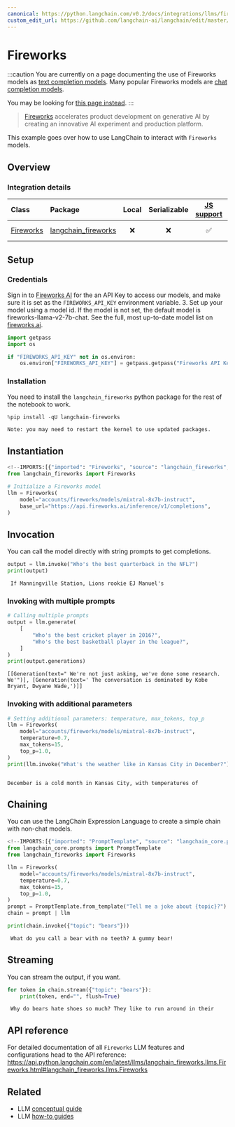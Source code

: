 ```yaml
---
canonical: https://python.langchain.com/v0.2/docs/integrations/llms/fireworks/
custom_edit_url: https://github.com/langchain-ai/langchain/edit/master/docs/docs/integrations/llms/fireworks.ipynb
---
```


# Fireworks

:::caution
You are currently on a page documenting the use of Fireworks models as [text completion models](/docs/concepts/#llms). Many popular Fireworks models are [chat completion models](/docs/concepts/#chat-models).

You may be looking for [this page instead](/docs/integrations/chat/fireworks/).
:::

> [Fireworks](https://app.fireworks.ai/) accelerates product development on generative AI by creating an innovative AI experiment and production platform. 

This example goes over how to use LangChain to interact with `Fireworks` models.

## Overview
### Integration details

| Class | Package | Local | Serializable | [JS support](https://js.langchain.com/v0.1/docs/integrations/llms/fireworks/) | Package downloads | Package latest |
| :--- | :--- | :---: | :---: |  :---: | :---: | :---: |
| [Fireworks](https://api.python.langchain.com/en/latest/llms/langchain_fireworks.llms.Fireworks.html#langchain_fireworks.llms.Fireworks) | [langchain_fireworks](https://api.python.langchain.com/en/latest/fireworks_api_reference.html) | ❌ | ❌ | ✅ | ![PyPI - Downloads](https://img.shields.io/pypi/dm/langchain_fireworks?style=flat-square&label=%20) | ![PyPI - Version](https://img.shields.io/pypi/v/langchain_fireworks?style=flat-square&label=%20) |

## Setup

### Credentials

Sign in to [Fireworks AI](http://fireworks.ai) for the an API Key to access our models, and make sure it is set as the `FIREWORKS_API_KEY` environment variable.
3. Set up your model using a model id. If the model is not set, the default model is fireworks-llama-v2-7b-chat. See the full, most up-to-date model list on [fireworks.ai](https://fireworks.ai).

```python
import getpass
import os

if "FIREWORKS_API_KEY" not in os.environ:
    os.environ["FIREWORKS_API_KEY"] = getpass.getpass("Fireworks API Key:")
```

### Installation

You need to install the `langchain_fireworks` python package for the rest of the notebook to work.

```python
%pip install -qU langchain-fireworks
```
```output
Note: you may need to restart the kernel to use updated packages.
```
## Instantiation

```python
<!--IMPORTS:[{"imported": "Fireworks", "source": "langchain_fireworks", "docs": "https://api.python.langchain.com/en/latest/llms/langchain_fireworks.llms.Fireworks.html", "title": "Fireworks"}]-->
from langchain_fireworks import Fireworks

# Initialize a Fireworks model
llm = Fireworks(
    model="accounts/fireworks/models/mixtral-8x7b-instruct",
    base_url="https://api.fireworks.ai/inference/v1/completions",
)
```

## Invocation

You can call the model directly with string prompts to get completions.

```python
output = llm.invoke("Who's the best quarterback in the NFL?")
print(output)
```
```output
 If Manningville Station, Lions rookie EJ Manuel's
```
### Invoking with multiple prompts

```python
# Calling multiple prompts
output = llm.generate(
    [
        "Who's the best cricket player in 2016?",
        "Who's the best basketball player in the league?",
    ]
)
print(output.generations)
```
```output
[[Generation(text=" We're not just asking, we've done some research. We'")], [Generation(text=' The conversation is dominated by Kobe Bryant, Dwyane Wade,')]]
```
### Invoking with additional parameters

```python
# Setting additional parameters: temperature, max_tokens, top_p
llm = Fireworks(
    model="accounts/fireworks/models/mixtral-8x7b-instruct",
    temperature=0.7,
    max_tokens=15,
    top_p=1.0,
)
print(llm.invoke("What's the weather like in Kansas City in December?"))
```
```output

December is a cold month in Kansas City, with temperatures of
```
## Chaining

You can use the LangChain Expression Language to create a simple chain with non-chat models.

```python
<!--IMPORTS:[{"imported": "PromptTemplate", "source": "langchain_core.prompts", "docs": "https://api.python.langchain.com/en/latest/prompts/langchain_core.prompts.prompt.PromptTemplate.html", "title": "Fireworks"}, {"imported": "Fireworks", "source": "langchain_fireworks", "docs": "https://api.python.langchain.com/en/latest/llms/langchain_fireworks.llms.Fireworks.html", "title": "Fireworks"}]-->
from langchain_core.prompts import PromptTemplate
from langchain_fireworks import Fireworks

llm = Fireworks(
    model="accounts/fireworks/models/mixtral-8x7b-instruct",
    temperature=0.7,
    max_tokens=15,
    top_p=1.0,
)
prompt = PromptTemplate.from_template("Tell me a joke about {topic}?")
chain = prompt | llm

print(chain.invoke({"topic": "bears"}))
```
```output
 What do you call a bear with no teeth? A gummy bear!
```
## Streaming

You can stream the output, if you want.

```python
for token in chain.stream({"topic": "bears"}):
    print(token, end="", flush=True)
```
```output
 Why do bears hate shoes so much? They like to run around in their
```
## API reference

For detailed documentation of all `Fireworks` LLM features and configurations head to the API reference: https://api.python.langchain.com/en/latest/llms/langchain_fireworks.llms.Fireworks.html#langchain_fireworks.llms.Fireworks

## Related

- LLM [conceptual guide](/docs/concepts/#llms)
- LLM [how-to guides](/docs/how_to/#llms)
